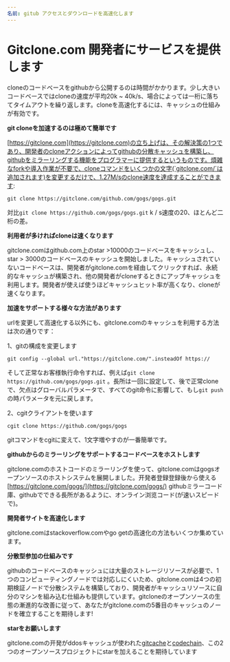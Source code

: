 ```yaml
---
名前: gitub アクセスとダウンロードを高速化します
---
```


# Gitclone.com 開発者にサービスを提供します

​cloneのコードベースをgithubから公開するのは時間がかかります。少し大きいコードベースではcloneの速度が平均20k ~ 40k/s、場合によっては一桁に落ちてタイムアウトを繰り返します。cloneを高速化するには、キャッシュの仕組みが有効です。

**git cloneを加速するのは極めて簡単です**

[https://gitclone.com](https://gitclone.com)の立ち上げは、その解決策の1つであり、開発者のcloneアクションによってgithubの分散キャッシュを構築し、githubをミラーリングする機能をプログラマーに提供するというものです。煩雑なforkや導入作業が不要で、cloneコマンドをいくつかの文字(`gitclone.com/`は追加されます)を変更するだけで、1.27M/sのclone速度を達成することができます:

```shell
git clone https://gitclone.com/github.com/gogs/gogs.git
```

​対比`git clone https://github.com/gogs/gogs.git` k / s速度の20、ほとんど二桁の差。

**利用者が多ければcloneは速くなります**

​gitclone.comはgithub.com上のstar >10000のコードベースをキャッシュし、star > 3000のコードベースのキャッシュを開始しました。キャッシュされていないコードベースは、開発者がgitclone.comを経由してクリックすれば、永続的なキャッシュが構築され、他の開発者がcloneするときにアップキャッシュを利用します。開発者が使えば使うほどキャッシュヒット率が高くなり、cloneが速くなります。

**加速をサポートする様々な方法があります**

​	urlを変更して高速化する以外にも、gitclone.comのキャッシュを利用する方法は次の通りです：

1、gitの構成を変更します

```shell
git config --global url."https://gitclone.com/".insteadOf https://
```

​そして正常なお客様執行命令すれば、例えば`git clone https://github.com/gogs/gogs.git` 。長所は一回に設定して、後で正常cloneで、欠点はグローバルパラメータで、すべてのgit命令に影響して、もし`git push`の時パラメータを元に戻します。

2、cgitクライアントを使います

```shell
cgit clone https://github.com/gogs/gogs
```

​gitコマンドをcgitに変えて、1文字増やすのが一番簡単です。

**githubからのミラーリングをサポートするコードベースをホストします**

​gitclone.comのホストコードのミラーリングを使って、gitclone.comはgogsオープンソースのホストシステムを展開しました。开発者登録登録後から使える[https://gitclone.com/gogs/](https://gitclone.com/gogs/)  githubミラーコード庫、githubでできる長所があるように、オンライン浏览コード(が速いスピードで)。

**開発者サイトを高速化します**

gitclone.comはstackoverflow.comやgo getの高速化の方法もいくつか集めています。

**分散型参加の仕組みです**

​githubのコードベースのキャッシュには大量のストレージリソースが必要で、1つのコンピューティングノードでは対応しにくいため、gitclone.comは4つの初期検証ノードで分散システムを構築しており、開発者がキャッシュリソースに自分のマシンを組み込む仕組みも提供しています。gitcloneのオープンソースの生態の漸進的な改善に従って、あなたがgitclone.comの5番目のキャッシュのノードを確立することを期待します!

**starをお願いします**

gitclone.comの开発がddosキャッシュが使われた[gitcache](https://github.com/git-cloner/gitcache)と[codechain](https://github.com/little51/codechain)、この2つのオープンソースプロジェクトにstarを加えることを期待しています